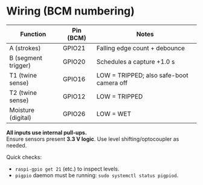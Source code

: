 # Wiring (BCM numbering)

| Function             | Pin (BCM) | Notes                                   |
|---------------------|-----------|-----------------------------------------|
| A (strokes)         | GPIO21    | Falling edge count + debounce           |
| B (segment trigger) | GPIO20    | Schedules a capture +1.0 s              |
| T1 (twine sense)    | GPIO16    | LOW = TRIPPED; also safe-boot camera off|
| T2 (twine sense)    | GPIO12    | LOW = TRIPPED                           |
| Moisture (digital)  | GPIO26    | LOW = WET                               |

**All inputs use internal pull-ups.**  
Ensure sensors present **3.3 V logic**. Use level shifting/optocoupler as needed.

Quick checks:
- `raspi-gpio get 21` (etc.) to inspect levels.
- `pigpio` daemon must be running: `sudo systemctl status pigpiod`.
